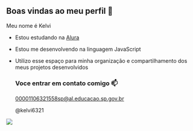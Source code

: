 ## Boas vindas ao meu perfil 🚙

Meu nome é Kelvi

- Estou estudando na [Alura](https://www.alura.com.br)
- Estou me desenvolvendo na linguagem JavaScript
- Utilizo esse espaço para minha organização e compartilhamento dos meus projetos desenvolvidos

  ### Voce entrar em contato comigo 📫

   00001106321558sp@al.educacao.sp.gov.br
  
  @kelvi6321

![](  https://media1.tenor.com/m/DfQaBZTaR-QAAAAC/dokkan-battle-top.gif)
